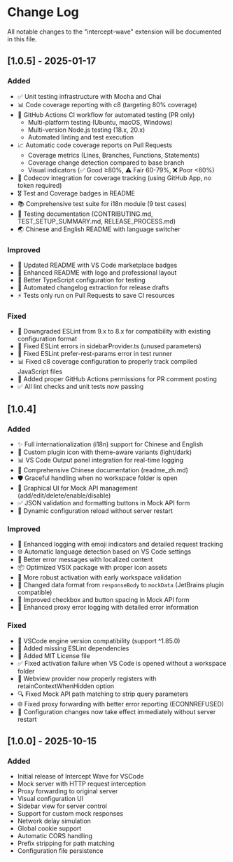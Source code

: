 # Change Log

All notable changes to the "intercept-wave" extension will be documented in this file.

## [1.0.5] - 2025-01-17

### Added
- ✅ Unit testing infrastructure with Mocha and Chai
- 📊 Code coverage reporting with c8 (targeting 80% coverage)
- 🤖 GitHub Actions CI workflow for automated testing (PR only)
  - Multi-platform testing (Ubuntu, macOS, Windows)
  - Multi-version Node.js testing (18.x, 20.x)
  - Automated linting and test execution
- 📈 Automatic code coverage reports on Pull Requests
  - Coverage metrics (Lines, Branches, Functions, Statements)
  - Coverage change detection compared to base branch
  - Visual indicators (✅ Good ≥80%, ⚠️ Fair 60-79%, ❌ Poor <60%)
- 🔗 Codecov integration for coverage tracking (using GitHub App, no token required)
- 🎖️ Test and Coverage badges in README
- 📚 Comprehensive test suite for i18n module (9 test cases)
- 📖 Testing documentation (CONTRIBUTING.md, TEST_SETUP_SUMMARY.md, RELEASE_PROCESS.md)
- 🌏 Chinese and English README with language switcher

### Improved
- 📝 Updated README with VS Code marketplace badges
- 🎨 Enhanced README with logo and professional layout
- 🔧 Better TypeScript configuration for testing
- 🚀 Automated changelog extraction for release drafts
- ⚡ Tests only run on Pull Requests to save CI resources

### Fixed
- 🔧 Downgraded ESLint from 9.x to 8.x for compatibility with existing configuration format
- 🐛 Fixed ESLint errors in sidebarProvider.ts (unused parameters)
- 🐛 Fixed ESLint prefer-rest-params error in test runner
- 📊 Fixed c8 coverage configuration to properly track compiled JavaScript files
- 🔐 Added proper GitHub Actions permissions for PR comment posting
- ✅ All lint checks and unit tests now passing

## [1.0.4]

### Added
- ✨ Full internationalization (i18n) support for Chinese and English
- 🎨 Custom plugin icon with theme-aware variants (light/dark)
- 📊 VS Code Output panel integration for real-time logging
- 📝 Comprehensive Chinese documentation (readme_zh.md)
- 🛡️ Graceful handling when no workspace folder is open
- 🎯 Graphical UI for Mock API management (add/edit/delete/enable/disable)
- ✅ JSON validation and formatting buttons in Mock API form
- 🔄 Dynamic configuration reload without server restart

### Improved
- 🔧 Enhanced logging with emoji indicators and detailed request tracking
- 🌐 Automatic language detection based on VS Code settings
- 🎯 Better error messages with localized content
- 📦 Optimized VSIX package with proper icon assets
- 🚀 More robust activation with early workspace validation
- 💾 Changed data format from `responseBody` to `mockData` (JetBrains plugin compatible)
- 🎨 Improved checkbox and button spacing in Mock API form
- 📝 Enhanced proxy error logging with detailed error information

### Fixed
- 🐛 VSCode engine version compatibility (support ^1.85.0)
- 🔨 Added missing ESLint dependencies
- 📄 Added MIT License file
- ✅ Fixed activation failure when VS Code is opened without a workspace folder
- 📍 Webview provider now properly registers with retainContextWhenHidden option
- 🔍 Fixed Mock API path matching to strip query parameters
- 🌐 Fixed proxy forwarding with better error reporting (ECONNREFUSED)
- 🔄 Configuration changes now take effect immediately without server restart

## [1.0.0] - 2025-10-15

### Added
- Initial release of Intercept Wave for VSCode
- Mock server with HTTP request interception
- Proxy forwarding to original server
- Visual configuration UI
- Sidebar view for server control
- Support for custom mock responses
- Network delay simulation
- Global cookie support
- Automatic CORS handling
- Prefix stripping for path matching
- Configuration file persistence